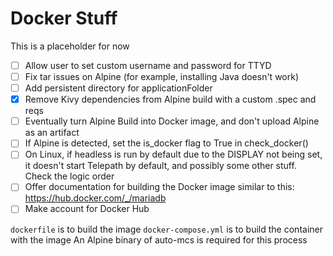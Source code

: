# Docker Stuff
This is a placeholder for now

- [ ] Allow user to set custom username and password for TTYD
- [ ] Fix tar issues on Alpine (for example, installing Java doesn't work)
- [ ] Add persistent directory for applicationFolder
- [x] Remove Kivy dependencies from Alpine build with a custom .spec and reqs
- [ ] Eventually turn Alpine Build into Docker image, and don't upload Alpine as an artifact
- [ ] If Alpine is detected, set the is_docker flag to True in check_docker()
- [ ] On Linux, if headless is run by default due to the DISPLAY not being set, it doesn't start Telepath by default, and possibly some other stuff. Check the logic order
- [ ] Offer documentation for building the Docker image similar to this: https://hub.docker.com/_/mariadb
- [ ] Make account for Docker Hub

`dockerfile` is to build the image
`docker-compose.yml` is to build the container with the image
An Alpine binary of auto-mcs is required for this process
